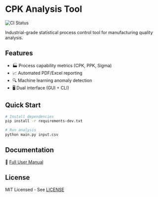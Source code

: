 # CPK Analysis Tool

![CI Status](https://github.com/Tangled2024/cpk-analysis-tool/actions/workflows/ci.yml/badge.svg)

Industrial-grade statistical process control tool for manufacturing quality analysis.

## Features
- 🏭 Process capability metrics (CPK, PPK, Sigma)
- 📈 Automated PDF/Excel reporting
- 🔍 Machine learning anomaly detection
- 🖥️ Dual interface (GUI + CLI)

## Quick Start
```bash
# Install dependencies
pip install -r requirements-dev.txt

# Run analysis
python main.py input.csv
```

## Documentation
📘 [Full User Manual](User_Manual/CPK_Analysis_User_Manual.md)

## License
MIT Licensed - See [LICENSE](LICENSE)

